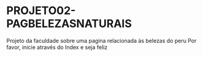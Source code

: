 # PROJETO02-PAGBELEZASNATURAIS
Projeto da faculdade sobre uma pagina relacionada às belezas do peru
Por favor, inicie através do Index e seja feliz
